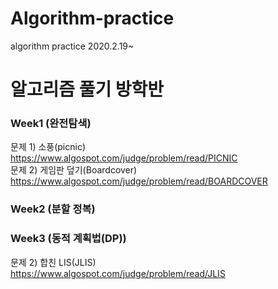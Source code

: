 # Algorithm-practice
algorithm practice 2020.2.19~

# 알고리즘 풀기 방학반 
### Week1 (완전탐색)
문제 1) 소풍(picnic)<br>
https://www.algospot.com/judge/problem/read/PICNIC<br>
문제 2) 게임판 덮기(Boardcover)<br>
https://www.algospot.com/judge/problem/read/BOARDCOVER
### Week2 (분할 정복)

### Week3 (동적 계획법(DP))
문제 2) 합친 LIS(JLIS)<br>
https://www.algospot.com/judge/problem/read/JLIS
